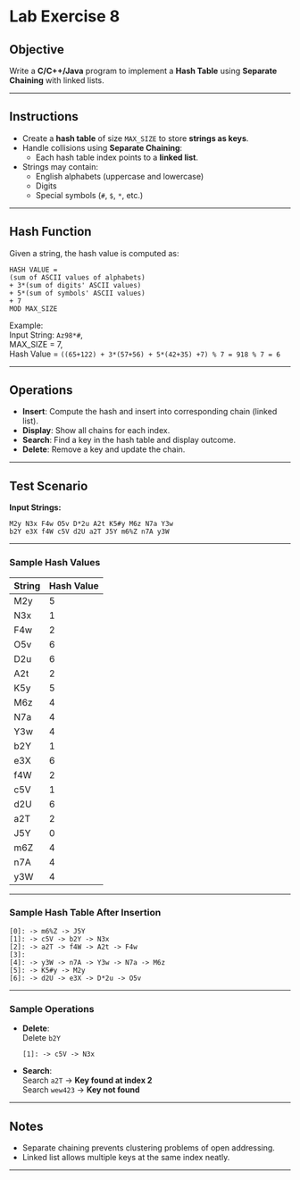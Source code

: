 # Lab Exercise 8  

## Objective

Write a **C/C++/Java** program to implement a **Hash Table** using **Separate Chaining** with linked lists.

---

## Instructions

- Create a **hash table** of size `MAX_SIZE` to store **strings as keys**.
- Handle collisions using **Separate Chaining**:
  - Each hash table index points to a **linked list**.
- Strings may contain:
  - English alphabets (uppercase and lowercase)
  - Digits
  - Special symbols (`#`, `$`, `*`, etc.)

---

## Hash Function

Given a string, the hash value is computed as:

```
HASH VALUE = 
(sum of ASCII values of alphabets) 
+ 3*(sum of digits' ASCII values) 
+ 5*(sum of symbols' ASCII values) 
+ 7 
MOD MAX_SIZE
```

Example:  
Input String: `Az98*#`,  
MAX_SIZE = 7,  
Hash Value = `((65+122) + 3*(57+56) + 5*(42+35) +7) % 7 = 918 % 7 = 6`

---

## Operations

- **Insert**: Compute the hash and insert into corresponding chain (linked list).
- **Display**: Show all chains for each index.
- **Search**: Find a key in the hash table and display outcome.
- **Delete**: Remove a key and update the chain.

---

## Test Scenario

**Input Strings:**

```
M2y N3x F4w O5v D*2u A2t K5#y M6z N7a Y3w
b2Y e3X f4W c5V d2U a2T J5Y m6%Z n7A y3W
```

---

### Sample Hash Values

| String | Hash Value |
|--------|------------|
| M2y    | 5          |
| N3x    | 1          |
| F4w    | 2          |
| O5v    | 6          |
| D2u    | 6          |
| A2t    | 2          |
| K5y    | 5          |
| M6z    | 4          |
| N7a    | 4          |
| Y3w    | 4          |
| b2Y    | 1          |
| e3X    | 6          |
| f4W    | 2          |
| c5V    | 1          |
| d2U    | 6          |
| a2T    | 2          |
| J5Y    | 0          |
| m6Z    | 4          |
| n7A    | 4          |
| y3W    | 4          |

---

### Sample Hash Table After Insertion

```
[0]: -> m6%Z -> J5Y
[1]: -> c5V -> b2Y -> N3x
[2]: -> a2T -> f4W -> A2t -> F4w
[3]: 
[4]: -> y3W -> n7A -> Y3w -> N7a -> M6z
[5]: -> K5#y -> M2y
[6]: -> d2U -> e3X -> D*2u -> O5v
```

---

### Sample Operations

- **Delete**:  
  Delete `b2Y`
  ```
  [1]: -> c5V -> N3x
  ```

- **Search**:  
  Search `a2T` → **Key found at index 2**  
  Search `wew423` → **Key not found**

---

## Notes

- Separate chaining prevents clustering problems of open addressing.
- Linked list allows multiple keys at the same index neatly.

---
